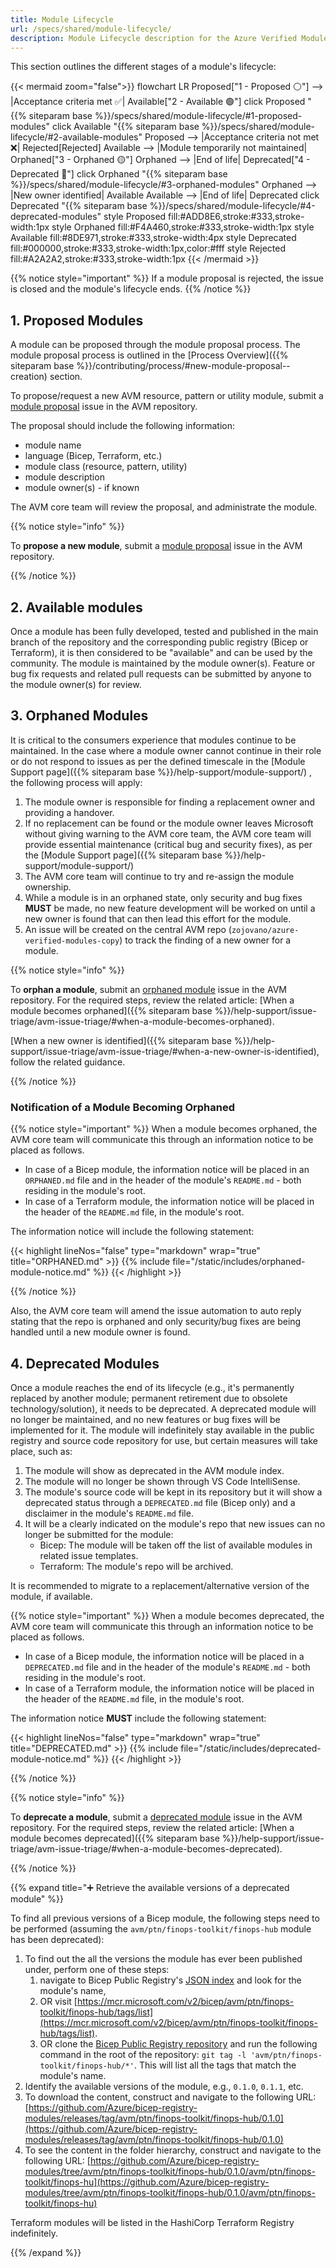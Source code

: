 ```yaml
---
title: Module Lifecycle
url: /specs/shared/module-lifecycle/
description: Module Lifecycle description for the Azure Verified Modules (AVM) program
---
```


This section outlines the different stages of a module's lifecycle:

{{< mermaid zoom="false">}}
flowchart LR
    Proposed["1 - Proposed ⚪"] --> |Acceptance criteria met ✅| Available["2 - Available 🟢"]
      click Proposed "{{% siteparam base %}}/specs/shared/module-lifecycle/#1-proposed-modules"
      click Available "{{% siteparam base %}}/specs/shared/module-lifecycle/#2-available-modules"
    Proposed --> |Acceptance criteria not met ❌| Rejected[Rejected]
    Available --> |Module temporarily not maintained| Orphaned["3 - Orphaned 🟡"]
    Orphaned --> |End of life| Deprecated["4 - Deprecated 🔴"]
      click Orphaned "{{% siteparam base %}}/specs/shared/module-lifecycle/#3-orphaned-modules"
    Orphaned --> |New owner identified| Available
    Available --> |End of life| Deprecated
      click Deprecated "{{% siteparam base %}}/specs/shared/module-lifecycle/#4-deprecated-modules"
    style Proposed fill:#ADD8E6,stroke:#333,stroke-width:1px
    style Orphaned fill:#F4A460,stroke:#333,stroke-width:1px
    style Available fill:#8DE971,stroke:#333,stroke-width:4px
    style Deprecated fill:#000000,stroke:#333,stroke-width:1px,color:#fff
    style Rejected fill:#A2A2A2,stroke:#333,stroke-width:1px
{{< /mermaid >}}

{{% notice style="important" %}}
If a module proposal is rejected, the issue is closed and the module's lifecycle ends.
{{% /notice %}}

## 1. Proposed Modules

A module can be proposed through the module proposal process. The module proposal process is outlined in the [Process Overview]({{% siteparam base %}}/contributing/process/#new-module-proposal--creation) section.

To propose/request a new AVM resource, pattern or utility module, submit a [module proposal](https://aka.ms/AVM/ModuleProposal) issue in the AVM repository.

The proposal should include the following information:

- module name
- language (Bicep, Terraform, etc.)
- module class (resource, pattern, utility)
- module description
- module owner(s) - if known

The AVM core team will review the proposal, and administrate the module.

{{% notice style="info" %}}

To **propose a new module**, submit a [module proposal](https://aka.ms/AVM/ModuleProposal) issue in the AVM repository.

{{% /notice %}}

## 2. Available modules

Once a module has been fully developed, tested and published in the main branch of the repository and the corresponding public registry (Bicep or Terraform), it is then considered to be "available" and can be used by the community. The module is maintained by the module owner(s). Feature or bug fix requests and related pull requests can be submitted by anyone to the module owner(s) for review.

## 3. Orphaned Modules

It is critical to the consumers experience that modules continue to be maintained. In the case where a module owner cannot continue in their role or do not respond to issues as per the defined timescale in the [Module Support page]({{% siteparam base %}}/help-support/module-support/) , the following process will apply:

1. The module owner is responsible for finding a replacement owner and providing a handover.
2. If no replacement can be found or the module owner leaves Microsoft without giving warning to the AVM core team, the AVM core team will provide essential maintenance (critical bug and security fixes), as per the [Module Support page]({{% siteparam base %}}/help-support/module-support/)
3. The AVM core team will continue to try and re-assign the module ownership.
4. While a module is in an orphaned state, only security and bug fixes **MUST** be made, no new feature development will be worked on until a new owner is found that can then lead this effort for the module.
5. An issue will be created on the central AVM repo (`zojovano/azure-verified-modules-copy`) to track the finding of a new owner for a module.

{{% notice style="info" %}}

To **orphan a module**, submit an [orphaned module](https://aka.ms/AVM/OrphanedModule) issue in the AVM repository. For the required steps, review the related article: [When a module becomes orphaned]({{% siteparam base %}}/help-support/issue-triage/avm-issue-triage/#when-a-module-becomes-orphaned).

[When a new owner is identified]({{% siteparam base %}}/help-support/issue-triage/avm-issue-triage/#when-a-new-owner-is-identified), follow the related guidance.

{{% /notice %}}

### Notification of a Module Becoming Orphaned

{{% notice style="important" %}}
When a module becomes orphaned, the AVM core team will communicate this through an information notice to be placed as follows.

- In case of a Bicep module, the information notice will be placed in an `ORPHANED.md` file and in the header of the module's `README.md` - both residing in the module's root.
- In case of a Terraform module, the information notice will be placed in the header of the `README.md` file, in the module's root.

The information notice will include the following statement:

{{< highlight lineNos="false" type="markdown" wrap="true" title="ORPHANED.md" >}}
{{% include file="/static/includes/orphaned-module-notice.md" %}}
{{< /highlight >}}

{{% /notice %}}

Also, the AVM core team will amend the issue automation to auto reply stating that the repo is orphaned and only security/bug fixes are being handled until a new module owner is found.

## 4. Deprecated Modules

Once a module reaches the end of its lifecycle (e.g., it's permanently replaced by another module; permanent retirement due to obsolete technology/solution), it needs to be deprecated. A deprecated module will no longer be maintained, and no new features or bug fixes will be implemented for it. The module will indefinitely stay available in the public registry and source code repository for use, but certain measures will take place, such as:

1. The module will show as deprecated in the AVM module index.
2. The module will no longer be shown through VS Code IntelliSense.
3. The module's source code will be kept in its repository but it will show a deprecated status through a `DEPRECATED.md` file (Bicep only) and a disclaimer in the module's `README.md` file.
4. It will be a clearly indicated on the module's repo that new issues can no longer be submitted for the module:
    - Bicep: The module will be taken off the list of available modules in related issue templates.
    - Terraform: The module's repo will be archived.

It is recommended to migrate to a replacement/alternative version of the module, if available.

{{% notice style="important" %}}
When a module becomes deprecated, the AVM core team will communicate this through an information notice to be placed as follows.

- In case of a Bicep module, the information notice will be placed in a `DEPRECATED.md` file and in the header of the module's `README.md` - both residing in the module's root.
- In case of a Terraform module, the information notice will be placed in the header of the `README.md` file, in the module's root.

The information notice **MUST** include the following statement:

{{< highlight lineNos="false" type="markdown" wrap="true" title="DEPRECATED.md" >}}
{{% include file="/static/includes/deprecated-module-notice.md" %}}
{{< /highlight >}}

{{% /notice %}}

{{% notice style="info" %}}

To **deprecate a module**, submit a [deprecated module](https://aka.ms/AVM/DeprecatedModule) issue in the AVM repository. For the required steps, review the related article: [When a module becomes deprecated]({{% siteparam base %}}/help-support/issue-triage/avm-issue-triage/#when-a-module-becomes-deprecated).

{{% /notice %}}

{{% expand title="➕ Retrieve the available versions of a deprecated module" %}}

To find all previous versions of a Bicep module, the following steps need to be performed (assuming the `avm/ptn/finops-toolkit/finops-hub` module has been deprecated):

1. To find out the all the versions the module has ever been published under, perform one of these steps:
    1. navigate to Bicep Public Registry's [JSON index](https://aka.ms/avm/brmmoduleindex) and look for the module's name,
    2. OR visit [https://mcr.microsoft.com/v2/bicep/avm/ptn/finops-toolkit/finops-hub/tags/list](https://mcr.microsoft.com/v2/bicep/avm/ptn/finops-toolkit/finops-hub/tags/list).
    3. OR clone the [Bicep Public Registry repository](https://aka.ms/BRM) and run the following command in the root of the repository: `git tag -l 'avm/ptn/finops-toolkit/finops-hub/*'`. This will list all the tags that match the module's name.
2. Identify the available versions of the module, e.g., `0.1.0`, `0.1.1`, etc.
3. To download the content, construct and navigate to the following URL: [https://github.com/Azure/bicep-registry-modules/releases/tag/avm/ptn/finops-toolkit/finops-hub/0.1.0](https://github.com/Azure/bicep-registry-modules/releases/tag/avm/ptn/finops-toolkit/finops-hub/0.1.0)
4. To see the content in the folder hierarchy, construct and navigate to the following URL: [https://github.com/Azure/bicep-registry-modules/tree/avm/ptn/finops-toolkit/finops-hub/0.1.0/avm/ptn/finops-toolkit/finops-hu](https://github.com/Azure/bicep-registry-modules/tree/avm/ptn/finops-toolkit/finops-hub/0.1.0/avm/ptn/finops-toolkit/finops-hu)

Terraform modules will be listed in the HashiCorp Terraform Registry indefinitely.

{{% /expand %}}
